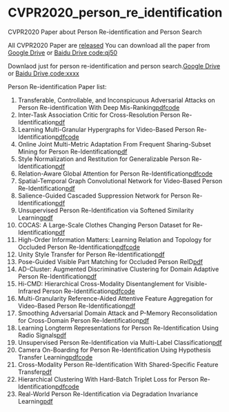 # CVPR2020_person_re_identification
CVPR2020 Paper about Person Re-identification and Person Search

All CVPR2020 Paper are [released](http://openaccess.thecvf.com/CVPR2020.py)
You can download all the paper from [Google Drive]() or [Baidu Drive code:qj50](https://pan.baidu.com/s/1ZRHj6SbSTrBDTfPWhid6nA)

Downlaod just for person re-identification and person search.[Google Drive](  ) or [Baidu Drive,code:xxxx]()

Person Re-identification Paper list:

1. Transferable, Controllable, and Inconspicuous Adversarial Attacks on Person Re-identification With Deep Mis-Ranking[pdf](http://openaccess.thecvf.com/content_CVPR_2020/papers/Wang_Transferable_Controllable_and_Inconspicuous_Adversarial_Attacks_on_Person_Re-identification_With_CVPR_2020_paper.pdf)[code](https://github.com/whj363636/Adversarial-attack-on-Person-ReID-With-Deep-Mis-Ranking)
2. Inter-Task Association Critic for Cross-Resolution Person Re-Identification[pdf](http://openaccess.thecvf.com/content_CVPR_2020/papers/Cheng_Inter-Task_Association_Critic_for_Cross-Resolution_Person_Re-Identification_CVPR_2020_paper.pdf)
3. Learning Multi-Granular Hypergraphs for Video-Based Person Re-Identification[pdf](http://openaccess.thecvf.com/content_CVPR_2020/papers/Yan_Learning_Multi-Granular_Hypergraphs_for_Video-Based_Person_Re-Identification_CVPR_2020_paper.pdf)[code](https://github.com/daodaofr/hypergraph_reid)
4. Online Joint Multi-Metric Adaptation From Frequent Sharing-Subset Mining for Person Re-Identification[pdf](http://openaccess.thecvf.com/content_CVPR_2020/papers/Zhou_Online_Joint_Multi-Metric_Adaptation_From_Frequent_Sharing-Subset_Mining_for_Person_CVPR_2020_paper.pdf)
5. Style Normalization and Restitution for Generalizable Person Re-Identification[pdf](http://openaccess.thecvf.com/content_CVPR_2020/papers/Jin_Style_Normalization_and_Restitution_for_Generalizable_Person_Re-Identification_CVPR_2020_paper.pdf)
6. Relation-Aware Global Attention for Person Re-Identification[pdf](http://openaccess.thecvf.com/content_CVPR_2020/papers/Zhang_Relation-Aware_Global_Attention_for_Person_Re-Identification_CVPR_2020_paper.pdf)[code](https://github.com/microsoft/Relation-Aware-Global-Attention-Networks)
7. Spatial-Temporal Graph Convolutional Network for Video-Based Person Re-Identification[pdf](http://openaccess.thecvf.com/content_CVPR_2020/papers/Yang_Spatial-Temporal_Graph_Convolutional_Network_for_Video-Based_Person_Re-Identification_CVPR_2020_paper.pdf)
8. Salience-Guided Cascaded Suppression Network for Person Re-Identification[pdf](http://openaccess.thecvf.com/content_CVPR_2020/papers/Chen_Salience-Guided_Cascaded_Suppression_Network_for_Person_Re-Identification_CVPR_2020_paper.pdf)
9. Unsupervised Person Re-Identification via Softened Similarity Learning[pdf](http://openaccess.thecvf.com/content_CVPR_2020/papers/Lin_Unsupervised_Person_Re-Identification_via_Softened_Similarity_Learning_CVPR_2020_paper.pdf)
10. COCAS: A Large-Scale Clothes Changing Person Dataset for Re-Identification[pdf](http://openaccess.thecvf.com/content_CVPR_2020/papers/Yu_COCAS_A_Large-Scale_Clothes_Changing_Person_Dataset_for_Re-Identification_CVPR_2020_paper.pdf)
11. High-Order Information Matters: Learning Relation and Topology for Occluded Person Re-Identification[pdf](http://openaccess.thecvf.com/content_CVPR_2020/papers/Wang_High-Order_Information_Matters_Learning_Relation_and_Topology_for_Occluded_Person_CVPR_2020_paper.pdf)[code](https://github.com/wangguanan/HOReID)
12. Unity Style Transfer for Person Re-Identification[pdf](http://openaccess.thecvf.com/content_CVPR_2020/papers/Liu_Unity_Style_Transfer_for_Person_Re-Identification_CVPR_2020_paper.pdf)
13. Pose-Guided Visible Part Matching for Occluded Person ReID[pdf](http://openaccess.thecvf.com/content_CVPR_2020/papers/Gao_Pose-Guided_Visible_Part_Matching_for_Occluded_Person_ReID_CVPR_2020_paper.pdf)
14. AD-Cluster: Augmented Discriminative Clustering for Domain Adaptive Person Re-Identification[pdf](http://openaccess.thecvf.com/content_CVPR_2020/papers/Zhai_AD-Cluster_Augmented_Discriminative_Clustering_for_Domain_Adaptive_Person_Re-Identification_CVPR_2020_paper.pdf)
15. Hi-CMD: Hierarchical Cross-Modality Disentanglement for Visible-Infrared Person Re-Identification[pdf](http://openaccess.thecvf.com/content_CVPR_2020/papers/Choi_Hi-CMD_Hierarchical_Cross-Modality_Disentanglement_for_Visible-Infrared_Person_Re-Identification_CVPR_2020_paper.pdf)[code](https://github.com/bismex/HiCMD)
16. Multi-Granularity Reference-Aided Attentive Feature Aggregation for Video-Based Person Re-Identification[pdf](http://openaccess.thecvf.com/content_CVPR_2020/papers/Zhang_Multi-Granularity_Reference-Aided_Attentive_Feature_Aggregation_for_Video-Based_Person_Re-Identification_CVPR_2020_paper.pdf)
17. Smoothing Adversarial Domain Attack and P-Memory Reconsolidation for Cross-Domain Person Re-Identification[pdf](http://openaccess.thecvf.com/content_CVPR_2020/papers/Wang_Smoothing_Adversarial_Domain_Attack_and_P-Memory_Reconsolidation_for_Cross-Domain_Person_CVPR_2020_paper.pdf)
18. Learning Longterm Representations for Person Re-Identification Using Radio Signals[pdf](http://openaccess.thecvf.com/content_CVPR_2020/papers/Fan_Learning_Longterm_Representations_for_Person_Re-Identification_Using_Radio_Signals_CVPR_2020_paper.pdf)
19. Unsupervised Person Re-Identification via Multi-Label Classification[pdf](http://openaccess.thecvf.com/content_CVPR_2020/papers/Wang_Unsupervised_Person_Re-Identification_via_Multi-Label_Classification_CVPR_2020_paper.pdf)
20. Camera On-Boarding for Person Re-Identification Using Hypothesis Transfer Learning[pdf](http://openaccess.thecvf.com/content_CVPR_2020/papers/Ahmed_Camera_On-Boarding_for_Person_Re-Identification_Using_Hypothesis_Transfer_Learning_CVPR_2020_paper.pdf)[code](https://github.com/REID-HTL/reid_htl)
21. Cross-Modality Person Re-Identification With Shared-Specific Feature Transfer[pdf](http://openaccess.thecvf.com/content_CVPR_2020/papers/Lu_Cross-Modality_Person_Re-Identification_With_Shared-Specific_Feature_Transfer_CVPR_2020_paper.pdf)
22. Hierarchical Clustering With Hard-Batch Triplet Loss for Person Re-Identification[pdf](http://openaccess.thecvf.com/content_CVPR_2020/papers/Zeng_Hierarchical_Clustering_With_Hard-Batch_Triplet_Loss_for_Person_Re-Identification_CVPR_2020_paper.pdf)[code](https://github.com/zengkaiwei/HCT)
23. Real-World Person Re-Identification via Degradation Invariance Learning[pdf](http://openaccess.thecvf.com/content_CVPR_2020/papers/Huang_Real-World_Person_Re-Identification_via_Degradation_Invariance_Learning_CVPR_2020_paper.pdf)















